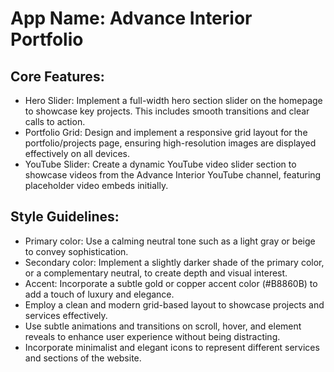 # **App Name**: Advance Interior Portfolio

## Core Features:

- Hero Slider: Implement a full-width hero section slider on the homepage to showcase key projects. This includes smooth transitions and clear calls to action.
- Portfolio Grid: Design and implement a responsive grid layout for the portfolio/projects page, ensuring high-resolution images are displayed effectively on all devices.
- YouTube Slider: Create a dynamic YouTube video slider section to showcase videos from the Advance Interior YouTube channel, featuring placeholder video embeds initially.

## Style Guidelines:

- Primary color: Use a calming neutral tone such as a light gray or beige to convey sophistication.
- Secondary color: Implement a slightly darker shade of the primary color, or a complementary neutral, to create depth and visual interest.
- Accent: Incorporate a subtle gold or copper accent color (#B8860B) to add a touch of luxury and elegance.
- Employ a clean and modern grid-based layout to showcase projects and services effectively.
- Use subtle animations and transitions on scroll, hover, and element reveals to enhance user experience without being distracting.
- Incorporate minimalist and elegant icons to represent different services and sections of the website.